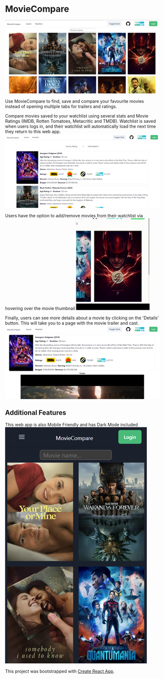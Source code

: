 # MovieCompare
![Home Page Image](media/SearchPage.png)

Use MovieCompare to find, save and compare your favourite movies instead of opening multiple tabs for trailers and ratings.

Compare movies saved to your watchlist using several stats and Movie Ratings (IMDB, Rotten Tomatoes, Metacritic and TMDB).
Watchlist is saved when users logs in, and their watchlist will automatically load the next time they return to this web app.
![Watchlist Page Image](media/WatchlistPage.png)

Users have the option to add/remove movies from their watchlist via hovering over the movie thumbnail
![Add/Remove Movie GIF](media/MovieHover.gif)

Finally, users can see more details about a movie by clicking on the 'Details' button. This will take you to a page with the movie trailer and cast.
![Details Page Image](media/DetailsPage.png)

## Additional Features
This web app is also Mobile Friendly and has Dark Mode included
![Mobile Page Image](media/MobileDarkMode.png)


This project was bootstrapped with [Create React App](https://github.com/facebook/create-react-app).